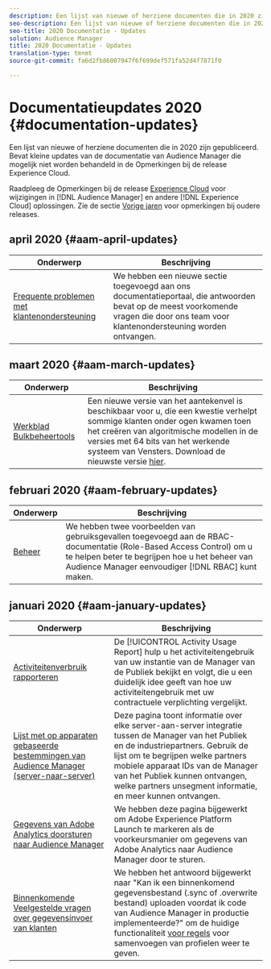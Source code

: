 ```yaml
---
description: Een lijst van nieuwe of herziene documenten die in 2020 zijn gepubliceerd. Bevat kleine updates van de documentatie van Audience Manager die mogelijk niet worden behandeld in de Opmerkingen bij de release Experience Cloud.
seo-description: Een lijst van nieuwe of herziene documenten die in 2020 zijn gepubliceerd. Bevat kleine updates van de documentatie van Audience Manager die mogelijk niet worden behandeld in de Opmerkingen bij de release Experience Cloud.
seo-title: 2020 Documentatie - Updates
solution: Audience Manager
title: 2020 Documentatie - Updates
translation-type: tm+mt
source-git-commit: fa6d2fb86007947f6f699def571fa52d4f7871f0

---
```



# Documentatieupdates 2020 {#documentation-updates}

Een lijst van nieuwe of herziene documenten die in 2020 zijn gepubliceerd. Bevat kleine updates van de documentatie van Audience Manager die mogelijk niet worden behandeld in de Opmerkingen bij de release Experience Cloud.

Raadpleeg de Opmerkingen bij de release [Experience Cloud](https://marketing.adobe.com/resources/help/en_US/whatsnew/) voor wijzigingen in [!DNL Audience Manager] en andere [!DNL Experience Cloud] oplossingen. Zie de sectie [Vorige jaren](../docs-updates/docs-2019.md) voor opmerkingen bij oudere releases.

## april 2020 {#aam-april-updates}
| Onderwerp | Beschrijving |
|---- |----|
| [Frequente problemen met klantenondersteuning](../support-issues/support-issues-overview.md) | We hebben een nieuwe sectie toegevoegd aan ons documentatieportaal, die antwoorden bevat op de meest voorkomende vragen die door ons team voor klantenondersteuning worden ontvangen. |

## maart 2020 {#aam-march-updates}
| Onderwerp | Beschrijving |
|---- |----|
| [Werkblad Bulkbeheertools](../reference/bulk-management-tools/bulk-management-intro.md) | Een nieuwe versie van het aantekenvel is beschikbaar voor u, die een kwestie verhelpt sommige klanten onder ogen kwamen toen het creëren van algoritmische modellen in de versies met 64 bits van het werkende systeem van Vensters. Download de nieuwste versie [hier](../reference/bulk-management-tools/assets/BAAAM_V2_20200311.xlsm). |

## februari 2020 {#aam-february-updates}

| Onderwerp | Beschrijving |
|---- |----|
| [Beheer](../features/administration/administration-overview.md#use-cases) | We hebben twee voorbeelden van gebruiksgevallen toegevoegd aan de RBAC-documentatie (Role-Based Access Control) om u te helpen beter te begrijpen hoe u het beheer van Audience Manager eenvoudiger [!DNL RBAC] kunt maken. |

## januari 2020 {#aam-january-updates}

| Onderwerp | Beschrijving |
|--- |----|
| [Activiteitenverbruik rapporteren](../features/administration/activity-usage-reporting.md) | De [!UICONTROL Activity Usage Report] hulp u het activiteitengebruik van uw instantie van de Manager van de Publiek bekijkt en volgt, die u een duidelijk idee geeft van hoe uw activiteitengebruik met uw contractuele verplichting vergelijkt. |
| [Lijst met op apparaten gebaseerde bestemmingen van Audience Manager (server-naar-server)](/help/using/features/destinations/device-based-destinations-list.md) | Deze pagina toont informatie over elke server-aan-server integratie tussen de Manager van het Publiek en de industriepartners. Gebruik de lijst om te begrijpen welke partners mobiele apparaat IDs van de Manager van het Publiek kunnen ontvangen, welke partners unsegment informatie, en meer kunnen ontvangen. |
| [Gegevens van Adobe Analytics doorsturen naar Audience Manager](../integration/integration-other-solutions/audience-management-module.md) | We hebben deze pagina bijgewerkt om Adobe Experience Platform Launch te markeren als de voorkeursmanier om gegevens van Adobe Analytics naar Audience Manager door te sturen. |
| [Binnenkomende Veelgestelde vragen over gegevensinvoer van klanten](/help/using/faq/faq-inbound-data-ingestion.md) | We hebben het antwoord bijgewerkt naar &quot;Kan ik een binnenkomend gegevensbestand (.sync of .overwrite bestand) uploaden voordat ik code van Audience Manager in productie implementeerde?&quot; om de huidige functionaliteit [voor regels](/help/using/features/profile-merge-rules/merge-rule-targeting-options.md) voor samenvoegen van profielen weer te geven. |
